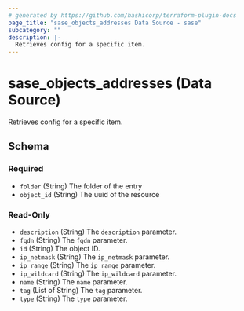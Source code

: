 ```yaml
---
# generated by https://github.com/hashicorp/terraform-plugin-docs
page_title: "sase_objects_addresses Data Source - sase"
subcategory: ""
description: |-
  Retrieves config for a specific item.
---
```


# sase_objects_addresses (Data Source)

Retrieves config for a specific item.



<!-- schema generated by tfplugindocs -->
## Schema

### Required

- `folder` (String) The folder of the entry
- `object_id` (String) The uuid of the resource

### Read-Only

- `description` (String) The `description` parameter.
- `fqdn` (String) The `fqdn` parameter.
- `id` (String) The object ID.
- `ip_netmask` (String) The `ip_netmask` parameter.
- `ip_range` (String) The `ip_range` parameter.
- `ip_wildcard` (String) The `ip_wildcard` parameter.
- `name` (String) The `name` parameter.
- `tag` (List of String) The `tag` parameter.
- `type` (String) The `type` parameter.


